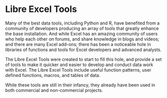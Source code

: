 ﻿Libre Excel Tools
===========

Many of the best data tools, including Python and R, have benefited from a community of developers producing an array of tools that greatly enhance the base installation.  And while Excel has an amazing community of users who help each other on forums, and share knowledge in blogs and videos; and there are many Excel add-ons; there has been a noticeable hole in libraries of functions and tools for Excel developers and advanced analysts.

The Libre Excel Tools were created to start to fill this hole, and provide a set of tools to make it quicker and easier to develop and conduct data work with Excel.  The Libre Excel Tools include useful function patterns, user defined functions, macros, and tables of data.

While these tools are still in their infancy, they already have been used in both commercial and non-commercial projects.